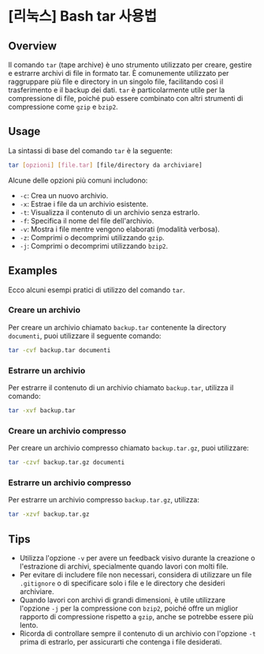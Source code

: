 # [리눅스] Bash tar 사용법

## Overview
Il comando `tar` (tape archive) è uno strumento utilizzato per creare, gestire e estrarre archivi di file in formato tar. È comunemente utilizzato per raggruppare più file e directory in un singolo file, facilitando così il trasferimento e il backup dei dati. `tar` è particolarmente utile per la compressione di file, poiché può essere combinato con altri strumenti di compressione come `gzip` e `bzip2`.

## Usage
La sintassi di base del comando `tar` è la seguente:

```bash
tar [opzioni] [file.tar] [file/directory da archiviare]
```

Alcune delle opzioni più comuni includono:

- `-c`: Crea un nuovo archivio.
- `-x`: Estrae i file da un archivio esistente.
- `-t`: Visualizza il contenuto di un archivio senza estrarlo.
- `-f`: Specifica il nome del file dell'archivio.
- `-v`: Mostra i file mentre vengono elaborati (modalità verbosa).
- `-z`: Comprimi o decomprimi utilizzando `gzip`.
- `-j`: Comprimi o decomprimi utilizzando `bzip2`.

## Examples
Ecco alcuni esempi pratici di utilizzo del comando `tar`.

### Creare un archivio
Per creare un archivio chiamato `backup.tar` contenente la directory `documenti`, puoi utilizzare il seguente comando:

```bash
tar -cvf backup.tar documenti
```

### Estrarre un archivio
Per estrarre il contenuto di un archivio chiamato `backup.tar`, utilizza il comando:

```bash
tar -xvf backup.tar
```

### Creare un archivio compresso
Per creare un archivio compresso chiamato `backup.tar.gz`, puoi utilizzare:

```bash
tar -czvf backup.tar.gz documenti
```

### Estrarre un archivio compresso
Per estrarre un archivio compresso `backup.tar.gz`, utilizza:

```bash
tar -xzvf backup.tar.gz
```

## Tips
- Utilizza l'opzione `-v` per avere un feedback visivo durante la creazione o l'estrazione di archivi, specialmente quando lavori con molti file.
- Per evitare di includere file non necessari, considera di utilizzare un file `.gitignore` o di specificare solo i file e le directory che desideri archiviare.
- Quando lavori con archivi di grandi dimensioni, è utile utilizzare l'opzione `-j` per la compressione con `bzip2`, poiché offre un miglior rapporto di compressione rispetto a `gzip`, anche se potrebbe essere più lento.
- Ricorda di controllare sempre il contenuto di un archivio con l'opzione `-t` prima di estrarlo, per assicurarti che contenga i file desiderati.